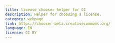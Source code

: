 ```yaml
---
title: license chooser helper for CC
description: Helper for choosing a license.
category: webpage
link: https://chooser-beta.creativecommons.org/
language: EN
license: CC BY
---
```

